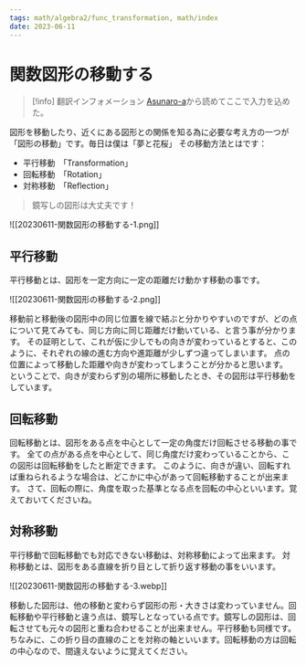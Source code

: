 ```yaml
---
tags: math/algebra2/func_transformation, math/index
date: 2023-06-11
---
```


# 関数図形の移動する

> [!info] 翻訳インフォメーション
> [Asunaro-a](https://asunaro-a.com/tips/how-to-study-jhs/76292/)から読めてここで入力を込めた。

図形を移動したり、近くにある図形との関係を知る為に必要な考え方の一つが「図形の移動」です。毎日は僕は「夢と花桜」
その移動方法とはです：
- 平行移動　「Transformation」
- 回転移動　「Rotation」
- 対称移動　「Reflection」

> 鏡写しの図形は大丈夫です！

![[20230611-関数図形の移動する-1.png]]

## 平行移動

平行移動とは、図形を一定方向に一定の距離だけ動かす移動の事です。

![[20230611-関数図形の移動する-2.png]]

移動前と移動後の図形中の同じ位置を線で結ぶと分かりやすいのですが、どの点について見てみても、同じ方向に同じ距離だけ動いている、と言う事が分かります。
その証明として、これが仮に少しでもの向きが変わっているとすると、このように、それぞれの線の進む方向や進距離が少しずつ違ってしまいます。 
点の位置によって移動した距離や向きが変わってしまうことが分かると思います。
ということで、向きが変わらず別の場所に移動したとき、その図形は平行移動をしています。

## 回転移動

回転移動とは、図形をある点を中心として一定の角度だけ回転させる移動の事です。
全ての点がある点を中心として、同じ角度だけ変わっていることから、この図形は回転移動をしたと断定できます。
このように、向きが違い、回転すれば重ねられるような場合は、どこかに中心があって回転移動することが出来ます。
さて、回転の際に、角度を取った基準となる点を回転の中心といいます。覚えておいてくださいね。

## 対称移動

平行移動で回転移動でも対応できない移動は、対称移動によって出来ます。
対称移動とは、図形をある直線を折り目として折り返す移動の事をいいます。

![[20230611-関数図形の移動する-3.webp]]

移動した図形は、他の移動と変わらず図形の形・大きさは変わっていません。回転移動や平行移動と違う点は、鏡写しとなっている点です。鏡写しの図形は、回転させても元々の図形と重ね合わせることが出来ません。平行移動も同様です。
ちなみに、この折り目の直線のことを対称の軸といいます。回転移動の方は回転の中心なので、間違えないように覚えてください。

